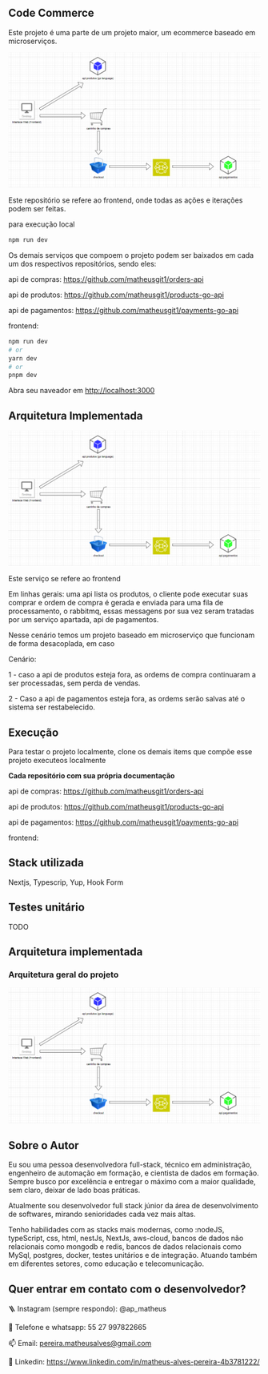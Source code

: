 ## Code Commerce

Este projeto é uma parte de um projeto maior, um ecommerce baseado em microserviços.

![Arquitetura](https://github.com/matheusgit1/orders-api/blob/main/assets/arq%20geral.png)

Este repositório se refere ao frontend, onde todas as ações e iterações podem ser feitas.

para execução local

```bash
npm run dev
```

Os demais serviços que compoem o projeto podem ser baixados em cada um dos respectivos repositórios, sendo eles:

api de compras: https://github.com/matheusgit1/orders-api

api de produtos: https://github.com/matheusgit1/products-go-api

api de pagamentos: https://github.com/matheusgit1/payments-go-api

frontend:

```bash
npm run dev
# or
yarn dev
# or
pnpm dev
```

Abra seu naveador em [http://localhost:3000](http://localhost:3000)

## Arquitetura Implementada

![Arquitetura](https://github.com/matheusgit1/orders-api/blob/main/assets/arq%20geral.png)

Este serviço se refere ao frontend

Em linhas gerais: uma api lista os produtos, o cliente pode executar suas comprar e ordem de compra é gerada e enviada para uma fila de processamento, o rabbitmq, essas messagens por sua vez seram tratadas por um serviço apartada, api de pagamentos.

Nesse cenário temos um projeto baseado em microserviço que funcionam de forma desacoplada, em caso

Cenário:

1 - caso a api de produtos esteja fora, as ordems de compra continuaram a ser processadas, sem perda de vendas.

2 - Caso a api de pagamentos esteja fora, as ordems serão salvas até o sistema ser restabelecido.

## Execução

Para testar o projeto localmente, clone os demais items que compõe esse projeto executeos localmente

**Cada repositório com sua própria documentação**

api de compras: https://github.com/matheusgit1/orders-api

api de produtos: https://github.com/matheusgit1/products-go-api

api de pagamentos: https://github.com/matheusgit1/payments-go-api

frontend:

## Stack utilizada

Nextjs, Typescrip, Yup, Hook Form

## Testes unitário

TODO

## Arquitetura implementada

### Arquitetura geral do projeto

![Arquitetura](https://github.com/matheusgit1/orders-api/blob/main/assets/arq%20geral.png)

## Sobre o Autor

Eu sou uma pessoa desenvolvedora full-stack, técnico em administração, engenheiro de automação em formação, e cientista de dados em formação. Sempre busco por excelência e entregar o máximo com a maior qualidade, sem claro, deixar de lado boas práticas.

Atualmente sou desenvolvedor full stack júnior da área de desenvolvimento de softwares, mirando senioridades cada vez mais altas.

Tenho habilidades com as stacks mais modernas, como :nodeJS, typeScript, css, html, nestJs, NextJs, aws-cloud, bancos de dados não relacionais como mongodb e redis, bancos de dados relacionais como MySql, postgres, docker, testes unitários e de integração. Atuando também em diferentes setores, como educação e telecomunicação.

## Quer entrar em contato com o desenvolvedor?

🪜 Instagram (sempre respondo): @ap_matheus

📱 Telefone e whatsapp: 55 27 997822665

📫 Email: pereira.matheusalves@gmail.com

🔗 Linkedin: https://www.linkedin.com/in/matheus-alves-pereira-4b3781222/
